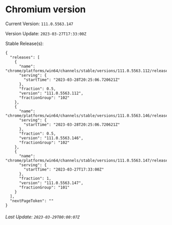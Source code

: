 # Chromium version

Current Version: `111.0.5563.147`

Version Update: `2023-03-27T17:33:00Z`

Stable Release(s):
```
{
  "releases": [
    {
      "name": "chrome/platforms/win64/channels/stable/versions/111.0.5563.112/releases/1680035106",
      "serving": {
        "startTime": "2023-03-28T20:25:06.720621Z"
      },
      "fraction": 0.5,
      "version": "111.0.5563.112",
      "fractionGroup": "102"
    },
    {
      "name": "chrome/platforms/win64/channels/stable/versions/111.0.5563.146/releases/1680035106",
      "serving": {
        "startTime": "2023-03-28T20:25:06.720621Z"
      },
      "fraction": 0.5,
      "version": "111.0.5563.146",
      "fractionGroup": "102"
    },
    {
      "name": "chrome/platforms/win64/channels/stable/versions/111.0.5563.147/releases/1679938380",
      "serving": {
        "startTime": "2023-03-27T17:33:00Z"
      },
      "fraction": 1,
      "version": "111.0.5563.147",
      "fractionGroup": "101"
    }
  ],
  "nextPageToken": ""
}
```

###### Last Update: `2023-03-29T00:00:07Z`
        